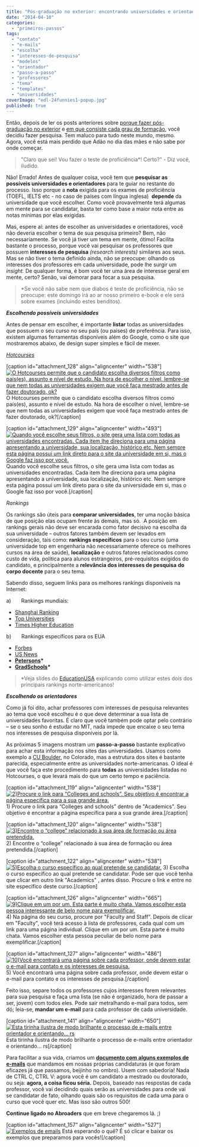 ```yaml
---
title: "Pós-graduação no exterior: encontrando universidades e orientadores passo-a-passo"
date: "2014-04-10"
categories: 
  - "primeiros-passos"
tags: 
  - "contato"
  - "e-mails"
  - "escolha"
  - "interesses-de-pesquisa"
  - "modelos"
  - "orientador"
  - "passo-a-passo"
  - "professores"
  - "tema"
  - "templates"
  - "universidades"
coverImage: "edl-24funnies1-popup.jpg"
published: true
---
```


Então, depois de ler os posts anteriores sobre [porque fazer pós-graduação no exterior](http://www.abroaders.com.br/porque-fazer-pos/ "Pós-graduação nos EUA: saiba se deve tentar e por quê") e [em que consiste cada grau de formação](http://www.abroaders.com.br/graus-de-formacao/ "Undergraduate Degree, Graduate Degree, Master, Doctorate (PhD): entenda de uma vez por todas as categorias de formação do ensino superior nos EUA"), você decidiu fazer pesquisa. Tem maluco para tudo neste mundo, mesmo.  Agora, você está mais perdido que Adão no dia das mães e não sabe por onde começar.

> "Claro que sei! Vou fazer o teste de proficiência\*! Certo?" - Diz você, iludido.

Não! Errado! Antes de qualquer coisa, você tem que **pesquisar as possíveis universidades e orientadores** para te guiar no restante do processo. Isso porque a **nota** exigida para os exames de proficiência (TOEFL, IELTS etc - no caso de países com língua inglesa)  **depende** da universidade que você escolher. Como você provavelmente terá algumas em mente para se candidatar, basta ter como base a maior nota entre as notas mínimas por elas exigidas.

Mas, espere aí: antes de escolher as universidades e orientadores, você não deveria escolher o tema de sua pesquisa primeiro? Bem, não necessariamente. Se você já tiver um tema em mente, ótimo! Facilita bastante o processo, porque você vai pesquisar os professores que possuem **interesses de pesquisa** _(research interests)_ similares aos seus. Mas se não tiver o tema definido ainda, não se preocupe: olhando os interesses dos professores em cada universidade, pode lhe surgir um _insight._ De qualquer forma, é bom você ter uma área de interesse geral em mente, certo? Senão, vai demorar para focar a sua pesquisa.

> \*Se você não sabe nem que diabos é teste de proficiência, não se preocupe: este domingo irá ao ar nosso primeiro e-book e ele será sobre exames (incluindo estes benditos).

**_Escolhendo possíveis universidades_** 

Antes de pensar em escolher, é importante **listar** todas as universidades que possuem o seu curso no seu país (ou países) de preferência. Para isso, existem algumas ferramentas disponíveis além do Google, como o site que mostraremos abaixo, de design super simples e fácil de mexer.

[_Hotcourses_](http://www.hotcourses.com.br/ "Hotcourses")

\[caption id="attachment\_128" align="aligncenter" width="538"\][![O Hotcourses permite que o candidato escolha diversos filtros como país(es), assunto e nível de estudo. Na hora de escolher o nível, lembre-se que nem todas as universidades exigem que você faça mestrado antes de fazer doutorado, ok?  ](/images/hotcourses-1024x409.png)](http://www.abroaders.com.br/wp-content/uploads/2014/04/hotcourses.png) O Hotcourses permite que o candidato escolha diversos filtros como país(es), assunto e nível de estudo. Na hora de escolher o nível, lembre-se que nem todas as universidades exigem que você faça mestrado antes de fazer doutorado, ok?\[/caption\]

\[caption id="attachment\_129" align="aligncenter" width="493"\][![Quando você escolhe seus filtros, o site gera uma lista com todas as universidades encontradas. Cada item lhe direciona para uma página apresentando a universidade, sua localização, histórico etc. Nem sempre esta página possui um link direto para o site da universidade em si, mas o Google faz isso por você. ](/images/hotcourses2.png)](http://www.abroaders.com.br/wp-content/uploads/2014/04/hotcourses2.png) Quando você escolhe seus filtros, o site gera uma lista com todas as universidades encontradas. Cada item lhe direciona para uma página apresentando a universidade, sua localização, histórico etc. Nem sempre esta página possui um link direto para o site da universidade em si, mas o Google faz isso por você.\[/caption\]

_Rankings_

Os rankings são úteis para **comparar universidades**, ter uma noção básica de que posição elas ocupam frente às demais, mas só.  A posição em rankings gerais não deve ser encarada como fator decisivo na escolha da sua universidade – outros fatores também devem ser levados em consideração, tais como: **rankings específicos** para o seu curso (uma universidade top em engenharia não necessariamente oferece os melhores cursos na área de saúde), **localização** e outros fatores relacionados como custo de vida, política para alunos estrangeiros, pré-requisitos exigidos do candidato, e principalmente a **relevância dos interesses de pesquisa** **do corpo docente** para o seu tema.

Sabendo disso, seguem links para os melhores rankings disponíveis na Internet:

a)       Rankings mundiais:

- [Shanghai Ranking](http://www.shanghairanking.com/ "Shanghai Ranking")
- [Top Universities](http://www.topuniversities.com/ "Top Universities")
- [Times Higher Education](http://www.timeshighereducation.co.uk/world-university-rankings/ "Times Higher Education")

b)       Rankings específicos para os EUA

- [Forbes](http://www.forbes.com/sites/carolinehoward/2013/07/24/americas-top-colleges-2013/ "Forbes 2013")
- [US News](http://www.usnews.com/rankings "US News")
- **[Petersons](http://www.petersons.com/ "Petersons")\***
- **[GradSchools](http://www.gradschools.com/ "GradSchools")\***

> \*Veja slides do [EducationUSA](http://pt.slideshare.net/educationusacsf/ferramenta-busca-de-programas "EducationUSA ferramenta de busca") explicando como utilizar estes dois dos principais rankings norte-americanos!  

_**Escolhendo os orientadores**_

Como já foi dito, achar professores com interesses de pesquisa relevantes ao tema que você escolheu é o que deve determinar a sua lista de universidades favoritas. É claro que você também pode optar pelo contrário – se o seu sonho é estudar no MIT, nada impede que encaixe o seu tema nos interesses de pesquisa disponíveis por lá.

As próximas 5 imagens mostram um **passo-a-passo** bastante explicativo para achar esta informação nos sites das universidades. Usamos como exemplo a [CU Boulder](http://www.colorado.edu/ "CU Boulder"), no Colorado, mas a estrutura dos sites é bastante parecida, especialmente entre as universidades norte-americanas. O ideal é que você faça este procedimento para **todas** as universidades listadas no Hotcourses, o que levará mais do que um certo tempo e paciência.

\[caption id="attachment\_119" align="aligncenter" width="538"\][![2)Procure  o link para “Colleges and schools”. Seu objetivo é encontrar a página específica para a sua grande área.](/images/CU2-1024x561.png)](http://www.abroaders.com.br/wp-content/uploads/2014/04/CU2.png) 1) Procure o link para “Colleges and schools” dentro de "Academics". Seu objetivo é encontrar a página específica para a sua grande área.\[/caption\]

\[caption id="attachment\_120" align="aligncenter" width="538"\][![3)Encontre o “college” relacionado à sua área de formação ou área pretendida.](/images/CU3-1024x522.png)](http://www.abroaders.com.br/wp-content/uploads/2014/04/CU3.png) 2) Encontre o “college” relacionado à sua área de formação ou área pretendida.\[/caption\]

\[caption id="attachment\_122" align="aligncenter" width="538"\][![5)Escolha o curso específico ao qual pretende se candidatar.](/images/CU5-1024x584.png)](http://www.abroaders.com.br/wp-content/uploads/2014/04/CU5.png) 3) Escolha o curso específico ao qual pretende se candidatar. Pode ser que você tenha que clicar em outro link "Academics" , antes disso. Procure o link e entre no site específico deste curso.\[/caption\]

\[caption id="attachment\_126" align="aligncenter" width="665"\][![9)Clique em um por um. Esta parte é muito chata. Vamos escolher esta pessoa interessante de belo nome para exemplificar.](/images/CU9.png)](http://www.abroaders.com.br/wp-content/uploads/2014/04/CU9.png) 4) Na página do seu curso, procure por "Faculty and Staff". Depois de clicar em "Faculty", você terá acesso à lista de professores, cada qual com um link para uma página individual. Clique em um por um. Esta parte é muito chata. Vamos escolher esta pessoa peculiar de belo nome para exemplificar.\[/caption\]

\[caption id="attachment\_127" align="aligncenter" width="486"\][![10)Você encontrará uma página sobre cada professor, onde devem estar o e-mail para contato e os interesses de pesquisa. ](/images/CU10.png)](http://www.abroaders.com.br/wp-content/uploads/2014/04/CU10.png) 5) Você encontrará uma página sobre cada professor, onde devem estar o e-mail para contato e os interesses de pesquisa.\[/caption\]

Feito isso, separe todos os professores cujos interesses forem relevantes para sua pesquisa e faça uma lista (se não é organizado, hora de passar a ser, jovem) com todos eles. Pode sair metralhando e-mail para todos, sem dó; leia-se, **mandar um e-mail** para cada professor de cada universidade.

\[caption id="attachment\_141" align="aligncenter" width="650"\][![Esta tirinha ilustra de modo brilhante o processo de e-mails entre orientador e orientando... rs](/images/edl-24funnies1-popup.jpg)](http://www.abroaders.com.br/wp-content/uploads/2014/04/edl-24funnies1-popup.jpg) Esta tirinha ilustra de modo brilhante o processo de e-mails entre orientador e orientando... rs\[/caption\]

Para facilitar a sua vida, criamos um [**documento com** **alguns exemplos de e-mails**](http://www.abroaders.com.br/exemplos-de-e-mails-para-contato/) que mandamos em nossas próprias candidaturas (e que foram eficazes já que passamos, beijinho no ombro). Usem com sabedoria! Nada de CTRL C, CTRL V: agora você é um candidato a mestrado ou doutorado, ou seja: **agora, a coisa ficou séria.** Depois, baseado nas respostas de cada professor, você vai decidindo quais serão as universidades para onde vai se candidatar de fato, olhando quais são os requisitos de cada uma para o curso que você quer etc. Mas isso são outros 500!

**Continue ligado no Abroaders** que em breve chegaremos lá. ;)

\[caption id="attachment\_157" align="aligncenter" width="527"\][![Exemplos de emails](/images/primeirosemails-1.jpg)](http://www.abroaders.com.br/exemplos-de-e-mails-para-contato/) Está esperando o quê? É só clicar e baixar os exemplos que preparamos para vocês!\[/caption\]
